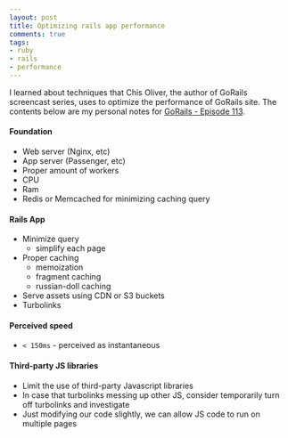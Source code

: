 ```yaml
---
layout: post
title: Optimizing rails app performance
comments: true
tags:
- ruby
- rails
- performance
---
```


I learned about techniques that Chis Oliver, the author of GoRails screencast series,
uses to optimize the performance of GoRails site.
The contents below are my personal notes for [GoRails - Episode 113](https://youtu.be/a3YKVmmWU6Y).

<!--more-->

#### Foundation
- Web server (Nginx, etc)
- App server (Passenger, etc)
- Proper amount of workers
- CPU
- Ram
- Redis or Memcached for minimizing caching query

#### Rails App
- Minimize query
  + simplify each page
- Proper caching
  + memoization
  + fragment caching
  + russian-doll caching
- Serve assets using CDN or S3 buckets
- Turbolinks

#### Perceived speed
- `< 150ms` - perceived as instantaneous

#### Third-party JS libraries
- Limit the use of third-party Javascript libraries
- In case that turbolinks messing up other JS, consider temporarily turn off turbolinks and investigate
- Just modifying our code slightly, we can allow JS code to run on multiple pages
